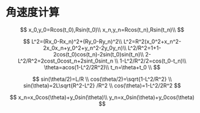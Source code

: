 # 角速度计算

$$
x_0,y_0=Rcos(t_0),Rsin(t_0)\\
x_n,y_n=Rcos(t_n),Rsin(t_n)\\
$$




$$
L^2=(Rx_0-Rx_n)^2+(Ry_0-Ry_n)^2\\
L^2=R^2(x_0^2+x_n^2-2x_0x_n+y_0^2+y_n^2-2y_0y_n)\\
L^2/R^2=1+1-2cos(t_0)cos(t_n)-2sin(t_0)sin(t_n)\\
2-L^2/R^2=2cost_0cost_n+2sint_0sint_n \\
1-L^2/R^2/2=cos(t_0-t_n)\\
\theta=acos(1-L^2/2R^2)\\
t_n=\theta+t_0 \\
$$

$$
sin(\theta/2)=L/R \\
cos(\theta/2)=\sqrt{1-L^2/R^2} \\
sin(\theta)=2L\sqrt{R^2-L^2} /R^2 \\
cos(\theta)=1-L^2/2R^2
$$


$$
x_n=x_0cos(\theta)+y_0sin(\theta)\\
y_n=x_0sin(\theta)+y_0cos(\theta)
$$
